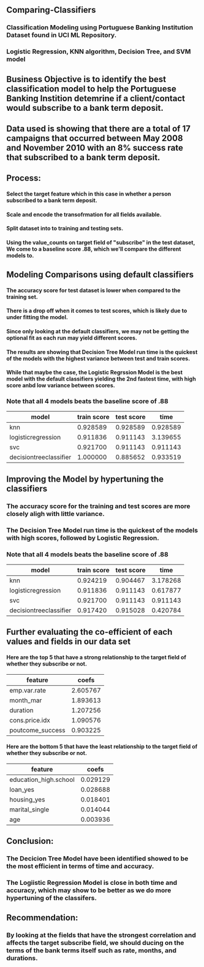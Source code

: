 ## Comparing-Classifiers
### Classification Modeling using Portuguese Banking Institution Dataset found in UCI ML Repository.
### Logistic Regression, KNN algorithm, Decision Tree, and SVM model

## Business Objective is to identify the best classification model to help the Portuguese Banking Instition detemrine if a client/contact would subscribe to a bank term deposit.
## Data used is showing that there are a total of 17 campaigns that occurred between May 2008 and November 2010 with an 8% success rate that subscribed to a bank term deposit.

## Process:
#### Select the target feature which in this case in whether a person subscribed to a bank term deposit.
#### Scale and encode the transofrmation for all fields available.
#### Split dataset into to training and testing sets.
#### Using the value_counts on target field of "subscribe" in the test dataset, We come to a baseline score .88, which we'll compare the different models to.

## Modeling Comparisons using default classifiers
#### The accuracy score for test dataset is lower when compared to the training set.
#### There is a drop off when it comes to test scores, which is likely due to under fitting the model.
#### Since only looking at the default classifiers, we may not be getting the optional fit as each run may yield different scores.
#### The results are showing that Decision Tree Model run time is the quickest of the models with the highest variance between test and train scores.
#### While that maybe the case, the Logistic Regrssion Model is the best model with the default classifiers yielding the 2nd fastest time, with high score anbd low variance between scores.
### Note that all 4 models beats the baseline score of .88

| model      | train score      | test score      | time      |
|---------------|---------------|---------------|---------------|
| knn | 0.928589 | 0.928589 | 0.928589 |
| logisticregression | 0.911836 | 0.911143 | 3.139655 |
| svc | 0.921700 | 0.911143 | 0.911143 |
| decisiontreeclassifier | 1.000000 | 0.885652 | 0.933519 |

## Improving the Model by hypertuning the classifiers
### The accuracy score for the training and test scores are more closely aligh with little variance. 
### The Decision Tree Model run time is the quickest of the models with high scores, followed by Logistic Regression.
### Note that all 4 models beats the baseline score of .88
| model      | train score      | test score      | time      |
|---------------|---------------|---------------|---------------|
| knn | 0.924219 | 0.904467 | 3.178268 |
| logisticregression | 0.911836 | 0.911143 | 0.617877 |
| svc | 0.921700 | 0.911143 | 0.911143 | 47.991672 |
| decisiontreeclassifier | 0.917420 | 0.915028 | 0.420784 |

## Further evaluating the co-efficient of each values and fields in our data set
#### Here are the top 5 that have a strong relationship to the target field of whether they subscribe or not.
| feature      | coefs      |
|---------------|---------------|
| emp.var.rate | 2.605767 |
| month_mar | 1.893613 |
| duration | 1.207256 |
| cons.price.idx | 1.090576 |
| poutcome_success | 0.903225 |

#### Here are the bottom 5 that have the least relationship to the target field of whether they subscribe or not.
| feature      | coefs      |
|---------------|---------------|
| education_high.school | 0.029129 |
| loan_yes | 0.028688 |
| housing_yes | 0.018401 |
| marital_single | 0.014044 |
| age | 0.003936 |

## Conclusion:
### The Decicion Tree Model have been identified showed to be the most efficient in terms of time and accuracy.
### The Logiistic Regression Model is close in both time and accuracy, which may show to be better as we do more hypertuning of the classifers.

## Recommendation:
### By looking at the fields that have the strongest correlation and affects the target subscribe field, we should ducing on the terms of the bank terms itself such as rate, months, and durations.






